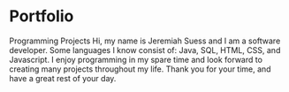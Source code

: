 # Portfolio
Programming Projects
Hi, my name is Jeremiah Suess and I am a software developer.  Some languages I know consist of: Java, SQL, HTML, CSS, and Javascript.  I enjoy programming in my spare time and look forward to creating many projects throughout my life.  Thank you for your time, and have a great rest of your day.
